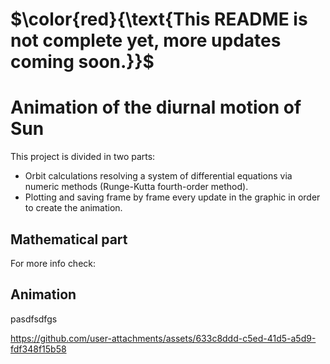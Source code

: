 
# $\color{red}{\text{This README is not complete yet, more updates coming soon.}}$


# Animation of the diurnal motion of Sun

This project is divided in two parts:

- Orbit calculations resolving a system of differential equations via numeric methods (Runge-Kutta fourth-order method).
- Plotting and saving frame by frame every update in the graphic in order to create the animation.

## Mathematical part

For more info check:



## Animation

pasdfsdfgs

https://github.com/user-attachments/assets/633c8ddd-c5ed-41d5-a5d9-fdf348f15b58


